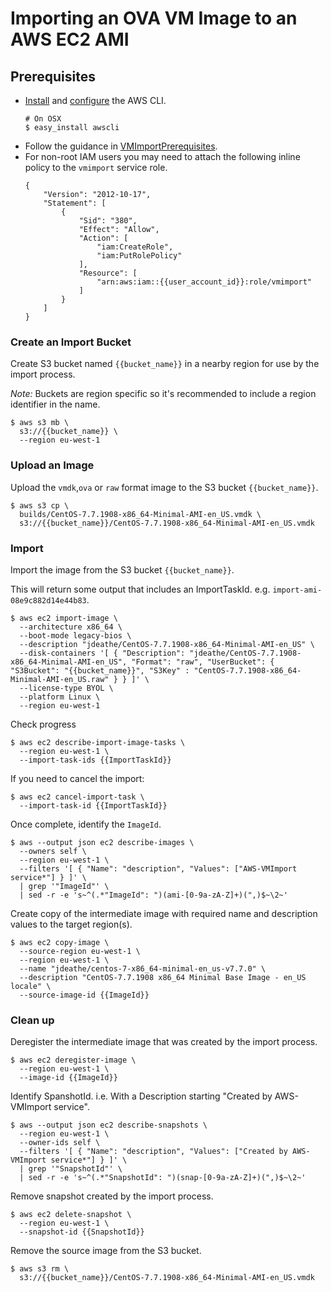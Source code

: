 # Importing an OVA VM Image to an AWS EC2 AMI

## Prerequisites
- [Install](http://docs.aws.amazon.com/cli/latest/userguide/installing.html) and [configure](http://docs.aws.amazon.com/cli/latest/userguide/cli-config-files.html) the AWS CLI.
  ```
  # On OSX
  $ easy_install awscli 
  ```
- Follow the guidance in [VMImportPrerequisites](http://docs.aws.amazon.com/AWSEC2/latest/UserGuide/VMImportPrerequisites.html).
- For non-root IAM users you may need to attach the following inline policy to the `vmimport` service role.
  ```
  {
      "Version": "2012-10-17",
      "Statement": [
          {
              "Sid": "380",
              "Effect": "Allow",
              "Action": [
                  "iam:CreateRole",
                  "iam:PutRolePolicy"
              ],
              "Resource": [
                  "arn:aws:iam::{{user_account_id}}:role/vmimport"
              ]
          }
      ]
  }
  ```

### Create an Import Bucket

Create S3 bucket named `{{bucket_name}}` in a nearby region for use by the import process. 

*Note:* Buckets are region specific so it's recommended to include a region identifier in the name.

```
$ aws s3 mb \
  s3://{{bucket_name}} \
  --region eu-west-1
```

### Upload an Image

Upload the `vmdk`,`ova` or `raw` format image to the S3 bucket `{{bucket_name}}`.

```
$ aws s3 cp \
  builds/CentOS-7.7.1908-x86_64-Minimal-AMI-en_US.vmdk \
  s3://{{bucket_name}}/CentOS-7.7.1908-x86_64-Minimal-AMI-en_US.vmdk
```

<!-- ### Copy an Image Between Reigional Buckets

```
$ aws s3 cp \
  s3://{{source_bucket_name}}/CentOS-7.7.1908-x86_64-Minimal-AMI-en_US.vmdk \
  s3://{{target_bucket_name}}/CentOS-7.7.1908-x86_64-Minimal-AMI-en_US.vmdk
``` -->

### Import

Import the image from the S3 bucket `{{bucket_name}}`.


This will return some output that includes an ImportTaskId. e.g. `import-ami-08e9c882d14e44b83`.

<!-- ```
$ aws ec2 import-image \
  --region eu-west-1 \
  --cli-input-json '{ "LicenseType": "BYOL", "Description": "jdeathe/CentOS-7.7.1908-x86_64-Minimal-AMI-en_US", "DiskContainers": [ { "Description": "jdeathe/CentOS-7.7.1908-x86_64-Minimal-AMI-en_US", "Format": "vmdk", "UserBucket": { "S3Bucket": "{{bucket_name}}", "S3Key" : "CentOS-7.7.1908-x86_64-Minimal-AMI-en_US.vmdk" } } ]}'
``` -->

```
$ aws ec2 import-image \
  --architecture x86_64 \
  --boot-mode legacy-bios \
  --description "jdeathe/CentOS-7.7.1908-x86_64-Minimal-AMI-en_US" \
  --disk-containers '[ { "Description": "jdeathe/CentOS-7.7.1908-x86_64-Minimal-AMI-en_US", "Format": "raw", "UserBucket": { "S3Bucket": "{{bucket_name}}", "S3Key" : "CentOS-7.7.1908-x86_64-Minimal-AMI-en_US.raw" } } ]' \
  --license-type BYOL \
  --platform Linux \
  --region eu-west-1
```

Check progress

```
$ aws ec2 describe-import-image-tasks \
  --region eu-west-1 \
  --import-task-ids {{ImportTaskId}}
```

If you need to cancel the import:

```
$ aws ec2 cancel-import-task \
  --import-task-id {{ImportTaskId}}
```

Once complete, identify the `ImageId`.

```
$ aws --output json ec2 describe-images \
  --owners self \
  --region eu-west-1 \
  --filters '[ { "Name": "description", "Values": ["AWS-VMImport service*"] } ]' \
  | grep '"ImageId"' \
  | sed -r -e 's~^(.*"ImageId": ")(ami-[0-9a-zA-Z]+)(",)$~\2~'
```

Create copy of the intermediate image with required name and description values to the target region(s).

```
$ aws ec2 copy-image \
  --source-region eu-west-1 \
  --region eu-west-1 \
  --name "jdeathe/centos-7-x86_64-minimal-en_us-v7.7.0" \
  --description "CentOS-7.7.1908 x86_64 Minimal Base Image - en_US locale" \
  --source-image-id {{ImageId}}
```

### Clean up

Deregister the intermediate image that was created by the import process.

```
$ aws ec2 deregister-image \
  --region eu-west-1 \
  --image-id {{ImageId}}
```

Identify SpanshotId. i.e. With a Description starting "Created by AWS-VMImport service".

```
$ aws --output json ec2 describe-snapshots \
  --region eu-west-1 \
  --owner-ids self \
  --filters '[ { "Name": "description", "Values": ["Created by AWS-VMImport service*"] } ]' \
  | grep '"SnapshotId"' \
  | sed -r -e 's~^(.*"SnapshotId": ")(snap-[0-9a-zA-Z]+)(",)$~\2~'
```

Remove snapshot created by the import process.

```
$ aws ec2 delete-snapshot \
  --region eu-west-1 \
  --snapshot-id {{SnapshotId}}
```

Remove the source image from the S3 bucket.

```
$ aws s3 rm \
  s3://{{bucket_name}}/CentOS-7.7.1908-x86_64-Minimal-AMI-en_US.vmdk
```
